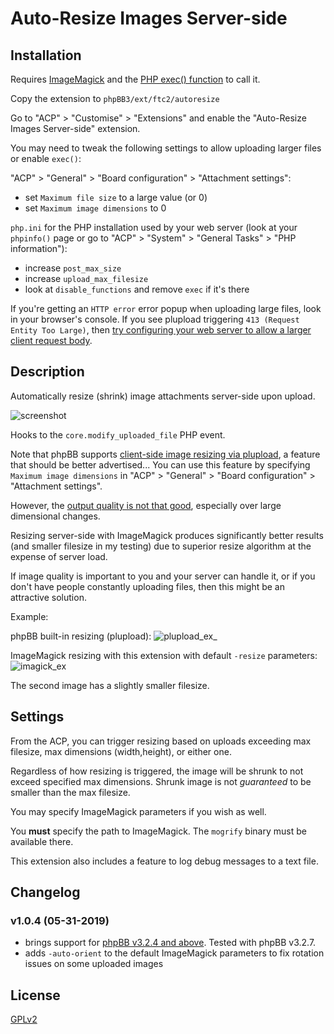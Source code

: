 # Auto-Resize Images Server-side

## Installation

Requires [ImageMagick](https://imagemagick.org/script/download.php) and the [PHP exec() function](https://www.php.net/manual/en/function.exec.php) to call it.

Copy the extension to `phpBB3/ext/ftc2/autoresize`

Go to "ACP" > "Customise" > "Extensions" and enable the "Auto-Resize Images Server-side" extension.

You may need to tweak the following settings to allow uploading larger files or enable `exec()`:

"ACP" > "General" > "Board configuration" > "Attachment settings":
 - set `Maximum file size` to a large value (or 0)
 - set `Maximum image dimensions` to 0

`php.ini` for the PHP installation used by your web server (look at your `phpinfo()` page or go to "ACP" > "System" > "General Tasks" > "PHP information"):
 - increase `post_max_size`
 - increase `upload_max_filesize`
 - look at `disable_functions` and remove `exec` if it's there

If you're getting an `HTTP error` error popup when uploading large files, look in your browser's console.
If you see plupload triggering `413 (Request Entity Too Large)`, then [try configuring your web server to allow a larger client request body](https://craftcms.stackexchange.com/a/2330).

## Description

Automatically resize (shrink) image attachments server-side upon upload.

![screenshot](https://i.imgur.com/YG0pcqL.png)

Hooks to the `core.modify_uploaded_file` PHP event.

Note that phpBB supports [client-side image resizing via plupload](http://www.plupload.com/docs/v2/Image-Resizing-on-Client-Side), a feature that should be better advertised...
You can use this feature by specifying `Maximum image dimensions` in "ACP" > "General" > "Board configuration" > "Attachment settings".

However, the [output quality is not that good](https://github.com/moxiecode/plupload/issues/707), especially over large dimensional changes.

Resizing server-side with ImageMagick produces significantly better results (and smaller filesize in my testing) due to superior resize algorithm at the expense of server load.

If image quality is important to you and your server can handle it, or if you don't have people constantly uploading files, then this might be an attractive solution.

Example:

phpBB built-in resizing (plupload):
![plupload_ex_](https://i.imgur.com/uQW8SfP.jpg)

ImageMagick resizing with this extension with default `-resize` parameters:
![imagick_ex](https://i.imgur.com/Os8njgm.jpg)

The second image has a slightly smaller filesize.

## Settings

From the ACP, you can trigger resizing based on uploads exceeding max filesize, max dimensions (width,height), or either one.

Regardless of how resizing is triggered, the image will be shrunk to not exceed specified max dimensions. Shrunk image is not *guaranteed* to be smaller than the max filesize.

You may specify ImageMagick parameters if you wish as well.

You **must** specify the path to ImageMagick. The `mogrify` binary must be available there.

This extension also includes a feature to log debug messages to a text file.

## Changelog

### v1.0.4 (05-31-2019)
 - brings support for [phpBB v3.2.4 and above](https://www.phpbb.com/community/viewtopic.php?f=14&t=2492206). Tested with phpBB v3.2.7.
 - adds `-auto-orient` to the default ImageMagick parameters to fix rotation issues on some uploaded images

## License

[GPLv2](license.txt)
